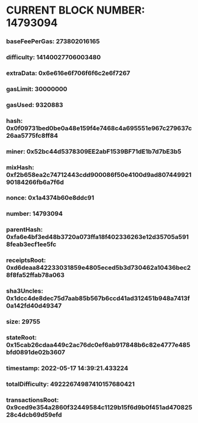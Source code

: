 # CURRENT BLOCK NUMBER: 14793094

### baseFeePerGas: 273802016165
### difficulty: 14140027706003480
### extraData: 0x6e616e6f706f6f6c2e6f7267
### gasLimit: 30000000
### gasUsed: 9320883
### hash: 0x0f09731bed0be0a48e159f4e7468c4a695551e967c279637c26aa5775fc8ff84
### miner: 0x52bc44d5378309EE2abF1539BF71dE1b7d7bE3b5
### mixHash: 0xf2b658ea2c74712443cdd900086f50e4100d9ad80744992190184266fb6a7f6d
### nonce: 0x1a4374b60e8ddc91
### number: 14793094
### parentHash: 0xfa6e4bf3ed48b3720a073ffa18f402336263e12d35705a5918feab3ecf1ee5fc
### receiptsRoot: 0xd6deaa842233031859e4805eced5b3d730462a10436bec28f8fa52ffab78a063
### sha3Uncles: 0x1dcc4de8dec75d7aab85b567b6ccd41ad312451b948a7413f0a142fd40d49347
### size: 29755
### stateRoot: 0x15cab26cdaa449c2ac76dc0ef6ab917848b6c82e4777e485bfd0891de02b3607
### timestamp: 2022-05-17 14:39:21.433224
### totalDifficulty: 49222674987410157680421
### transactionsRoot: 0x9ced9e354a2860f32449584c1129b15f6d9b0f451ad47082528c4dcb69d59efd
